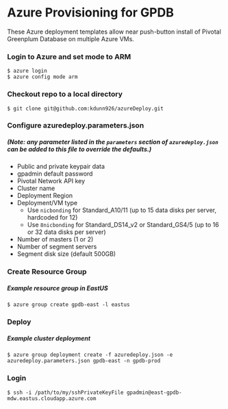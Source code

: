 # Azure Provisioning for GPDB

These Azure deployment templates allow near push-button install of Pivotal Greenplum Database on multiple Azure VMs.

### Login to Azure and set mode to ARM
```
$ azure login
$ azure config mode arm
```

### Checkout repo to a local directory
```
$ git clone git@github.com:kdunn926/azureDeploy.git
```

### Configure azuredeploy.parameters.json
##### (Note: any parameter listed in the ```parameters``` section of ```azuredeploy.json``` can be added to this file to override the defaults.)
- Public and private keypair data
- gpadmin default password
- Pivotal Network API key
- Cluster name
- Deployment Region
- Deployment/VM type
  - Use ```nicbonding``` for Standard_A10/11 (up to 15 data disks per server, hardcoded for 12)
  - Use ```8nicbonding``` for Standard_DS14_v2 or Standard_GS4/5 (up to 16 or 32 data disks per server)
- Number of masters (1 or 2)
- Number of segment servers
- Segment disk size (default 500GB)

### Create Resource Group

##### Example resource group in EastUS
```
$ azure group create gpdb-east -l eastus
```

### Deploy

##### Example cluster deployment
```
$ azure group deployment create -f azuredeploy.json -e azuredeploy.parameters.json gpdb-east -n gpdb-prod
```

### Login
```
$ ssh -i /path/to/my/sshPrivateKeyFile gpadmin@east-gpdb-mdw.eastus.cloudapp.azure.com
```

